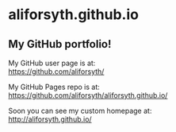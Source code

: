 # aliforsyth.github.io

## My GitHub portfolio!

My GitHub user page is at:     
https://github.com/aliforsyth/

My GitHub Pages repo is at:      
https://github.com/aliforsyth/aliforsyth.github.io/

Soon you can see my custom homepage at:      
http://aliforsyth.github.io/
